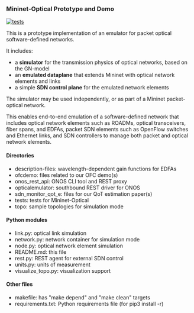 ### Mininet-Optical Prototype and Demo

[![tests][1]](https://github.com/UA-Agile-Cloud/optical-network-emulator/actions)

This is a prototype implementation of an emulator for packet optical software-defined networks.

It includes:

- a **simulator** for the transmission physics of optical networks,
  based on the GN-model
- an **emulated dataplane** that extends Mininet with optical network elements and links
- a simple **SDN control plane** for the emulated network elements

The simulator may be used independently, or as part of a Mininet packet-optical network.

This enables end-to-end emulation of a software-defined network that includes optical network
elements such as ROADMs, optical transceivers, fiber spans, and EDFAs, packet SDN elements
such as OpenFlow switches and Ethernet links, and SDN controllers to manage both packet
and optical network elements.

#### Directories

- description-files: wavelength-dependent gain functions for EDFAs
- ofcdemo: files related to our OFC demo(s)
- onos_rest_api: ONOS CLI tool and REST proxy
- opticalemulator: southbound REST driver for ONOS
- sdn_monitor_qot_e: files for our QoT estimation paper(s)
- tests: tests for Mininet-Optical
- topo: sample topologies for simulation mode

#### Python modules

- link.py: optical link simulation
- network.py: network container for simulation mode
- node.py: optical network element simulation
- README.md: this file
- rest.py: REST agent for external SDN control
- units.py: units of measurement
- visualize_topo.py: visualization support

#### Other files

- makefile: has "make depend" and "make clean" targets
- requirements.txt: Python requirements file (for pip3 install -r)

[1]: https://github.com/UA-Agile-Cloud/optical-network-emulator/workflows/tests/badge.svg
